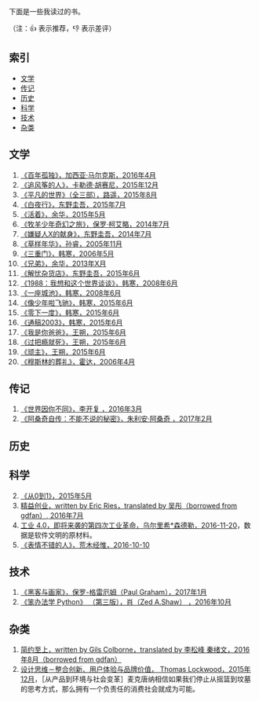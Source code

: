 下面是一些我读过的书。

（注：:+1: 表示推荐，:-1: 表示差评）

## 索引

- [文学](#文学)
- [传记](#传记)
- [历史](#历史)
- [科学](#科学)
- [技术](#技术)
- [杂类](#杂类)

## 文学

  1. [《百年孤独》，加西亚·马尔克斯，2016年4月]()
  2. [《追风筝的人》，卡勒德·胡赛尼，2015年12月]()
  3. [《平凡的世界》（全三部），路遥，2015年8月]()
  4. [《白夜行》，东野圭吾，2015年7月]()
  5. [《活着》，余华，2015年5月]()
  6. [《牧羊少年奇幻之旅》，保罗·柯艾略，2014年7月]()
  7. [《嫌疑人X的献身》，东野圭吾，2014年7月]()
  8. [《草样年华》，孙睿，2005年11月]()
  9. [《三重门》，韩寒，2006年5月]()
  10. [《兄弟》，余华，2013年X月]()
  11. [《解忧杂货店》，东野圭吾，2015年6月]()
  12. [《1988：我想和这个世界谈谈》，韩寒，2008年6月]()
  13. [《一座城池》，韩寒，2008年6月]()
  14. [《像少年啦飞驰》，韩寒，2015年6月]()
  15. [《零下一度》，韩寒，2015年6月]()
  16. [《通稿2003》，韩寒，2015年6月]()
  17. [《我是你爸爸》，王朔，2015年6月]()
  18. [《过把瘾就死》，王朔，2015年6月]()
  19. [《顽主》，王朔，2015年6月]()
  20. [《穆斯林的葬礼》，霍达，2006年4月]()
 


## 传记
  1. [《世界因你不同》，李开复 ，2016年3月]()
  2. [《阿桑奇自传：不能不说的秘密》，朱利安·阿桑奇 ，2017年2月]()
  	

## 历史


## 科学

  2. [《从0到1》，2015年5月]()
  3. [精益创业，written by Eric Ries，translated by 吴彤（borrowed from gdfan）, 2016年7月]()
  4. [工业 4.0，即将来袭的第四次工业革命，乌尔里希*森德勒，2016-11-20]()，数据是软件文明的原材料。
  5. [《表情不错的人》，荒木经惟，2016-10-10]()

## 技术

  1. [《黑客与画家》，保罗-格雷厄姆（Paul Graham），2017年1月]()
  2. [《笨办法学 Python》 （第三版），肖（Zed A.Shaw） ，2016年10月]()
  

## 杂类

  1. [简约至上，written by Gils Colborne，translated by 李松峰 秦绪文，2016年8月（borrowed from gdfan）](https://github.com/BinaryArtists/reading-list/blob/master/book-reading/%E7%AE%80%E7%BA%A6%E8%87%B3%E4%B8%8A.md)
  2. [设计思维－整合创新、用户体验与品牌价值， Thomas Lockwood，2015年12月]()，［从产品到环境与社会变革］麦克唐纳相信如果我们停止从摇篮到坟墓的思考方式，那么拥有一个负责任的消费社会就成为可能。
